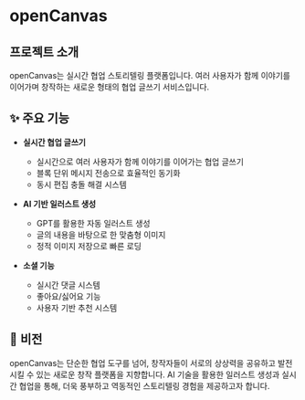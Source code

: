 # openCanvas

## 프로젝트 소개
openCanvas는 실시간 협업 스토리텔링 플랫폼입니다. 여러 사용자가 함께 이야기를 이어가며 창작하는 새로운 형태의 협업 글쓰기 서비스입니다.

## ✨ 주요 기능
- **실시간 협업 글쓰기**
  - 실시간으로 여러 사용자가 함께 이야기를 이어가는 협업 글쓰기
  - 블록 단위 메시지 전송으로 효율적인 동기화
  - 동시 편집 충돌 해결 시스템

- **AI 기반 일러스트 생성**
  - GPT를 활용한 자동 일러스트 생성
  - 글의 내용을 바탕으로 한 맞춤형 이미지
  - 정적 이미지 저장으로 빠른 로딩

- **소셜 기능**
  - 실시간 댓글 시스템
  - 좋아요/싫어요 기능
  - 사용자 기반 추천 시스템

## 🎯 비전
openCanvas는 단순한 협업 도구를 넘어, 창작자들이 서로의 상상력을 공유하고 발전시킬 수 있는 새로운 창작 플랫폼을 지향합니다. AI 기술을 활용한 일러스트 생성과 실시간 협업을 통해, 더욱 풍부하고 역동적인 스토리텔링 경험을 제공하고자 합니다.
